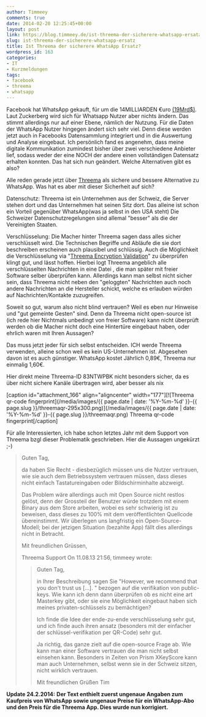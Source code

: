 ```yaml
---
author: Timmeey
comments: true
date: 2014-02-20 12:25:45+00:00
layout: post
link: https://blog.timmeey.de/ist-threema-der-sicherere-whatsapp-ersatz/
slug: ist-threema-der-sicherere-whatsapp-ersatz
title: Ist Threema der sicherere WhatsApp Ersatz?
wordpress_id: 163
categories:
- IT
- Kurzmeldungen
tags:
- facebook
- threema
- whatsapp
---
```


Facebook hat WhatsApp gekauft, für um die 14MILLIARDEN €uro [(19Mrd$)](http://www.tagesschau.de/wirtschaft/facebook462.html). Laut Zuckerberg wird sich für Whatsapp Nutzer aber nichts ändern. Das stimmt allerdings nur auf einer Ebene, nämlich der Nutzung. Für die Daten der WhatsApp Nutzer hingegen ändert sich sehr viel. <!-- more -->Denn diese werden jetzt auch in Facebooks Datensammlung integriert und in die Auswertung und Analyse eingebaut. Ich persönlich fand es angenehm, dass meine digitale Kommunikation zumindest bisher über zwei verschiedene Anbieter lief, sodass weder der eine NOCH der andere einen vollständigen Datensatz erhalten konnten. Das hat sich nun geändert. Welche Alternativen gibt es also?

Alle reden gerade jetzt über [Threema](https://threema.ch/en/) als sichere und bessere Alternative zu WhatsApp.
Was hat es aber mit dieser Sicherheit auf sich?

Datenschutz: Threema ist ein Unternehmen aus der Schweiz, die Server stehen dort und das Unternehmen hat seinen Sitz dort. Das alleine ist schon ein Vorteil gegenüber WhatsApp(was ja selbst in den USA steht)
Die Schweizer Datenschutzregelungen sind allemal "besser" als die der Vereinigten Staaten.

Verschlüsselung: Die Macher hinter Threema sagen dass alles sicher verschlüsselt wird. Die Technischen Begriffe und Abläufe die sie dort beschreiben erscheinen auch plausibel und schlüssig. Auch die Möglichkeit die Verschlüsselung via "[Threema Encryption Validation](https://threema.ch/validation/)" zu überprüfen klingt gut, und lässt hoffen. Hierbei logt Threema angeblich alle verschlüsselten Nachrichten in eine Datei , die man später mit freier Software selber überprüfen kann. Allerdings kann man selbst nicht sicher sein, dass Threema nicht neben den "geloggten" Nachrichten auch noch andere Nachrichten an die Hersteller schickt, welche es erlauben würden auf Nachrichten/Kontakte zuzugreifen.

Soweit so gut, warum also nicht blind vertrauen? Weil es eben nur Hinweise und "gut gemeinte Gesten" sind. Denn da Threema nicht open-source ist (ich rede hier Nichtmals unbedingt von freier Software) kann nicht überprüft werden ob die Macher nicht doch eine Hintertüre eingebaut haben, oder ehrlich waren mit Ihren Aussagen?

Das muss jetzt jeder für sich selbst entscheiden. ICH werde Threema verwenden, alleine schon weil es kein US-Unternehmen ist. Abgesehen davon ist es auch günstiger. WhatsApp kostet Jährlich 0,89€, Threema nur einmalig 1,60€.

Hier direkt meine Threema-ID 83NTWPBK nicht besonders sicher, da es über nicht sichere Kanäle übertragen wird, aber besser als nix

[caption id="attachment_166" align="aligncenter" width="177"][![Threema qr-code fingerprint](/media/images/{{ page.date | date: '%Y-%m-%d' }}-{{ page.slug }}/threemaqr-295x300.png)](/media/images/{{ page.date | date: '%Y-%m-%d' }}-{{ page.slug }}/threemaqr.png) Threema qr-code fingerprint[/caption]

Für alle Interessierten, ich habe schon letztes Jahr mit dem Support von Threema bzgl dieser Problematik geschrieben. Hier die Aussagen ungekürzt ;-)


<blockquote>Guten Tag,

da haben Sie Recht - diesbezüglich müssen uns die Nutzer vertrauen, wie
sie auch dem Betriebssystem vertrauen müssen, dass dieses nicht einfach
Tastatureingaben oder Bildschirminhalte abzweigt.

Das Problem wäre allerdings auch mit Open Source nicht restlos gelöst,
denn der Grossteil der Benutzer würde trotzdem mit einem Binary aus dem
Store arbeiten, wobei es sehr schwierig ist zu beweisen, dass dieses zu
100% mit dem veröffentlichten Quellcode übereinstimmt. Wir überlegen uns
langfristig ein Open-Source-Modell; bei der jetzigen Situation (bezahlte
App) fällt dies allerdings nicht in Betracht.

Mit freundlichen Grüssen,

Threema Support
On 11.08.13 21:56, timmeey wrote:
> Guten Tag,
>
> in Ihrer Beschreibung sagen Sie "However, we recommend that you don't trust us [...]. " bezogen auf die verifikation von public-keys.
> Wie kann ich denn dann überprüfen ob es nicht eine art Masterkey gibt, oder sie eine Möglichkeit eingebaut haben sich meines privaten-schlüssels zu bemächtigen?
>
> Ich finde die Idee der ende-zu-ende verschlüsselung sehr gut, und ich finde auch ihren ansatz (besonders mit der einfacher der schlüssel-verifikation per QR-Code) sehr gut.
>
> Ja richtig, das ganze zielt auf die open-source Frage ab. Wie kann man einer Software vertrauen die man nicht selbst einsehen kann. Besonders in Zeiten von Prism XKeyScore kann man auch Unternehmen, selbst wenn sie in der Schweiz sitzen, nicht wirklich vertrauen.
>
> Mit freundlichen Grüßen
> Tim
></blockquote>




**Update 24.2.2014:**
**Der Text enthielt zuerst ungenaue Angaben zum Kaufpreis von WhatsApp sowie ungenaue Preise für ein WhatsApp-Abo und den Preis für die Threema App. Dies wurde nun korrigiert.**
